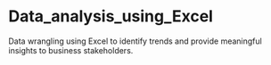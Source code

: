# Data_analysis_using_Excel
Data wrangling using Excel to identify trends and provide meaningful insights to business stakeholders.
